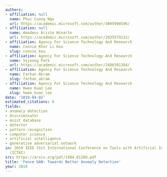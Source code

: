 ```yaml
---
authors:
- affiliation: null
  name: Phuc Cuong Ngo
  url: https://academic.microsoft.com/author/3005998596/
- affiliation: null
  name: Amadeus Aristo Winarto
  url: https://academic.microsoft.com/author/2935579122/
- affiliation: Agency For Science Technology And Research
  name: Connie Khor Li Kou
  slug: connie_kou
- affiliation: Agency For Science Technology And Research
  name: Sojeong Park
  url: https://academic.microsoft.com/author/2486391384/
- affiliation: Agency For Science Technology And Research
  name: Farhan Akram
  slug: farhan_akram
- affiliation: Agency For Science Technology And Research
  name: Hwee Kuan Lee
  slug: hwee_kuan_lee
date: '2019-04-02'
estimated_citations: 6
fields:
- anomaly detection
- discriminator
- mnist database
- detector
- pattern recognition
- computer science
- artificial intelligence
- generative adversarial network
in: 2019 IEEE 31st International Conference on Tools with Artificial Intelligence
  (ICTAI)
src: https://arxiv.org/pdf/1904.01209.pdf
title: 'Fence GAN: Towards Better Anomaly Detection'
year: 2019
---
```


